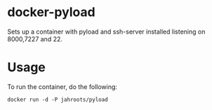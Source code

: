 docker-pyload
=============

Sets up a container with pyload and ssh-server installed listening on 8000,7227 and 22.

Usage
=============

To run the container, do the following:

    docker run -d -P jahroots/pyload

